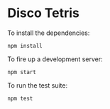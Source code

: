 # Disco Tetris

To install the dependencies:

```
npm install
```

To fire up a development server:

```
npm start
```


To run the test suite:

```js
npm test
```
